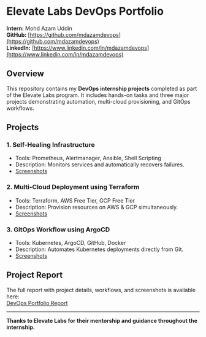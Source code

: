 # Elevate Labs DevOps Portfolio

**Intern:** Mohd Azam Uddin  
**GitHub:** [https://github.com/mdazamdevops](https://github.com/mdazamdevops)  
**LinkedIn:** [https://www.linkedin.com/in/mdazamdevops](https://www.linkedin.com/in/mdazamdevops)

## Overview
This repository contains my **DevOps internship projects** completed as part of the Elevate Labs program. It includes hands-on tasks and three major projects demonstrating automation, multi-cloud provisioning, and GitOps workflows.

## Projects

### 1. Self-Healing Infrastructure
- Tools: Prometheus, Alertmanager, Ansible, Shell Scripting
- Description: Monitors services and automatically recovers failures.
- [Screenshots](Self-Healing-Infrastructure/screenshots)

### 2. Multi-Cloud Deployment using Terraform
- Tools: Terraform, AWS Free Tier, GCP Free Tier
- Description: Provision resources on AWS & GCP simultaneously.
- [Screenshots](Multi-Cloud-Terraform/screenshots)

### 3. GitOps Workflow using ArgoCD
- Tools: Kubernetes, ArgoCD, GitHub, Docker
- Description: Automates Kubernetes deployments directly from Git.
- [Screenshots](GitOps-ArgoCD/screenshots)

## Project Report
The full report with project details, workflows, and screenshots is available here:  
[DevOps Portfolio Report](Project-Report/DevOps_Portfolio_Report.pdf)

---

**Thanks to Elevate Labs for their mentorship and guidance throughout the internship.**
